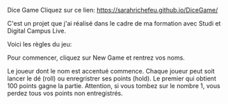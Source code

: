 Dice Game 
Cliquez sur ce lien: https://sarahrichefeu.github.io/DiceGame/

C'est un projet que j'ai réalisé dans le cadre de ma formation avec Studi et Digital Campus Live. 

Voici les règles du jeu:

Pour commencer, cliquez sur New Game et rentrez vos noms.

Le joueur dont le nom est accentué commence. 
Chaque joueur peut soit lancer le dé (roll) ou enregristrer ses points (hold). 
Le premier qui obtient 100 points gagne la partie.
Attention, si vous tombez sur le nombre 1, vous perdez tous vos points non entregistrés. 
